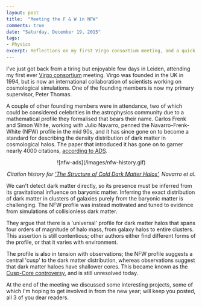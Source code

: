 ```yaml
---
layout: post
title:  "Meeting the F & W in NFW"
comments: true
date: "Saturday, December 19, 2015"
tags:
- Physics
excerpt: Reflections on my first Virgo consortium meeting, and a quick look at the past work of some of the academic 'superstars' in attendance
---
```


I've just got back from a tiring but enjoyable few days in Leiden, attending my first ever [Virgo consortium](http://virgo.dur.ac.uk/about.php) meeting. Virgo was founded in the UK in 1994, but is now an international collaboration of scientists working on cosmological simulations. One of the founding members is now my primary supervisor, Peter Thomas.

A couple of other founding members were in attendance, two of which could be considered celebrities in the astrophysics community due to a mathematical profile they formalised that bears their name. Carlos Frenk and Simon White, working with Julio Navarro, penned the Navarro-Frenk-White (NFW) profile in the mid 90s, and it has since gone on to become a standard for describing the density distribution of dark matter in cosmological halos. The paper that introduced it has gone on to garner nearly 4000 citations, [according to ADS](http://adsabs.harvard.edu/abs/1996ApJ...462..563N).

<center>
![nfw-ads](/images/nfw-history.gif)

*Citation history for ['The Structure of Cold Dark Matter Halos'](http://adsabs.harvard.edu/abs/1996ApJ...462..563N), Navarro et al.*
</center>

We can't detect dark matter directly, so its presence must be inferred from its gravitational influence on baryonic matter. Inferring the exact distribution of dark matter in clusters of galaxies purely from the baryonic matter is challenging. The NFW profile was instead motivated and tuned to evidence from simulations of collisionless dark matter.

They argue that there is a 'universal' profile for dark matter halos that spans four orders of magnitude of halo mass, from galaxy halos to entire clusters. This assertion is still contentious; other authors either find different forms of the profile, or that it varies with environment.

The profile is also in tension with observations; the NFW profile suggests a central 'cusp' to the dark matter distribution, whereas observations suggest that dark matter haloes have shallower cores. This became known as the [Cusp-Core controversy](https://en.wikipedia.org/wiki/Cuspy_halo_problem), and is still unresolved today.

At the end of the meeting we discussed some interesting projects, some of which I'm hoping to get involved in from the new year; will keep you posted, all 3 of you dear readers.
